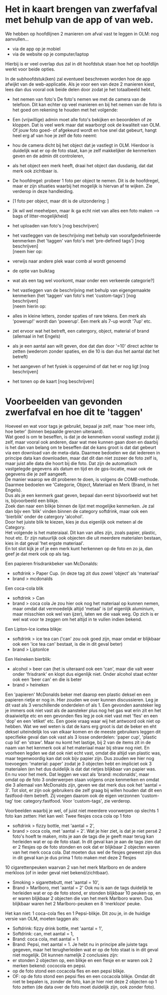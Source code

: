 # Het in kaart brengen van zwerfafval met behulp van de app of van web.

We hebben op hoofdlijnen 2 manieren om afval vast te leggen in OLM: nog aanvullen...
- via de app op je mobiel
- via de website op je computer/laptop

Hierbij is er veel overlap dus zal in dit hoofdstuk staan hoe het op hoofdlijn werkt voor beide opties.

In de subhoofdstuk(ken) zal eventueel beschreven worden hoe de app afwijkt van de web-applicatie.
Als je voor een van deze 2 manieren kiest, lees dan dus vooral ook beide delen door zodat je het totaalbeeld hebt. 

- het nemen van foto's
De foto's nemen we met de camera van de telefoon. Dit kan echter op veel manieren en bij het nemen van de foto is het goed om rekening te houden met het volgende:
- Een (vrijwillige) admin moet alle foto's bekijken en beoordelen of ze kloppen. Dat is veel werk maar dat waarborgt ook de kwaliteit van OLM. Of jouw foto goed- of afgekeurd wordt en hoe snel dat gebeurt, hangt heel erg af van hoe je zelf de foto neemt:
- hou de camera dicht bij het object dat je vastlegt in OLM. Hierdoor is duidelijk wat er op de foto staat, kan je zelf makkelijker de kenmerken geven en de admin dit controleren,
- als het object een merk heeft, draai het object dan dusdanig, dat dat merk ook zichtbaar is.
- De hoofdregel: probeer 1 foto per object te nemen. Dit is de hoofdregel, maar er zijn situaties waarbij het mogelijk is hiervan af te wijken. Zie verderop in deze handleiding.
- [1 foto per object, maar dit is de uitzondering: ]
- [ik wil wel meehelpen, maar ik ga echt niet van alles een foto maken --> bags of litter-mogelijkheid]


- het uploaden van foto's
[nog beschrijven]<br>

- het vastleggen van de beschrijving met behulp van voorafgedefinieerde kenmerken (het 'taggen' van foto's met 'pre-defined tags')
[nog beschrijven]<br>
[neem hier op:
- verwijs naar andere plek waar comb al wordt genoemd
- de optie van bulktag
- wat als een tag wel voorkomt, maar onder een verkeerde categorie?]

- het vastleggen van de beschrijving met behulp van eigengemaakte kenmerken (het 'taggen' van foto's met 'custom-tags')
[nog beschrijven]<br>
[neem hierin op:
- alles in kleine letters, zonder spaties of rare tekens. Een merk als 'powerup!' wordt dan 'powerup'. Een merk als 7-up wordt '7up' etc.
- zet ervoor wat het betreft, een catergory, object, material of brand (allemaal in het Engels)
- als je een aantal aan wilt geven, doe dat dan door '=10' direct achter te zetten (wederom zonder spaties, en die 10 is dan dus het aantal dat het betreft)

- het aangeven of het fysiek is opgeruimd of dat het er nog ligt
[nog beschrijven]<br>

- het tonen op de kaart
[nog beschrijven]<br>


# Voorbeelden van gevonden zwerfafval en hoe dit te 'taggen'

Hoeveel en wat voor tags je gebruikt, bepaal je zelf, maar 'hoe meer info, hoe beter' (binnen bepaalde grenzen uiteraard).<br>
Wat goed is om te beseffen, is dat je de kenmerken vooral vastlegt zodat jij zelf, maar vooral ook anderen, daar wat mee kunnen gaan doen en daarbij is het dan van belang om te beseffen dat de kans groot is dat dat gebeurt via een download van de meta-data. Daarmee bedoelen we dat iedereen in principe data kan downloaden, maar dat dit dan niet zozeer de foto zelf is, maar juist alle data die hoort bij die foto. Dat zijn de automatisch vastgelegde gegevens als datum en tijd en de gps-locatie, maar ook de gegevens die je zelf aangeeft.<br>
De manier waarop we dit proberen te doen, is volgens de COMB-methode. Daarmee bedoelen we 'Categorie, Object, Materiaal en Merk (Brand, in het Engels).<br>
Dus als je een kenmerk gaat geven, bepaal dan eerst bijvoorbeeld wat het is, bijvoorbeeld een blikje.<br>
Zoek dan naar een blikje binnen de lijst met mogelijke kenmerken. Je zal dan bijv een 'blik' vinden binnen de category softdrink, maar ook een 'bierblik' onder de catergory 'alcohol'.<br>
Door het juiste blik te kiezen, kies je dus eigenlijk ook meteen al de Category.<br>
Het volgende is het materaiaal. Dit kan van alles zijn, zoals papier, plastic, hout etc. Er zijn natuurlijk ook objecten die uit meerdere materialen bestaan, kies in dat geval 'het ergste materiaal'.<br>
En tot slot kijk je of je een merk kunt herkennen op de foto en zo ja, dan geef je dat merk ook op als tag.<br>

Een papieren frisdrankbeker van McDonalds:
- softdrink > Paper Cup. (in deze tag zit dus zowel 'object' als 'materiaal'
- brand > mcdonalds

Een coca-cola blik
- softdrink > Can
- brand > coca cola
Je zou hier ook nog het materiaal op kunnen nemen, maar omdat dat vermoedelijk altijd 'metaal' is (of eigenlijk aluminium, maar misschien ook wel van ijzer), laten we die vaak weg. Op zich is er wel wat voor te zeggen om het altijd in te vullen indien bekend.

Een Lipton-Ice icetea blikje:
- softdrink > ice tea can ('can' zou ook goed zijn, maar omdat er blijkbaar ook een 'ice tea can' bestaat, is die in dit geval beter)
- brand > LiptonIce

Een Heineken bierblik:
- alcohol > beer can (het is uiteraard ook een 'can', maar die valt weer onder 'frisdrank' en klopt dus eigenlijk niet. Onder alcohol staat echter ook een 'beer can' en die is beter
- brand > heineken

Een 'papieren' McDonalds beker met daarop een plastic deksel en een papieren rietje er nog in.
Hier zouden we over kunnen discussieren. Leg je dit vast als 3 verschillende onderdelen of als 1. Een gevonden aansteker leg je immers ook niet vast als de aansteker plus nog het gas wat erin zit en het draaiwieltje etc en een gevonden fles leg je ook niet vast met 'fles' en een 'dop' en een 'etiket' etc.
Een goeie vraag waar wij het antwoord ook niet op hebben. Wat we wel weten is dat de kans erg groot is dat de beker en eht deksel uiteindelijk los van elkaar komen en de meeste gebruikers leggen dit specifieke geval dan ook vast als 3 losse onderdelen: 'paper cup', 'plastic cup lid' en 'straw'.
Maar nu komt het lastige, bij 2 van de items zit in de naam van het kenmerk ook al het materiaal maar bij straw nog niet. En voorheen legden we dat ook niet echt vast, omdat die altijd van plastic was, maar tegenwoordig kan dat ook bijv papier zijn.
Dus zouden we hier nog toevoegen: 'material: paper' zodat je 3 objecten hebt en impliciet ook 3 materialen (en het dus duidelijk is dat dat rietjes blijkbaar van papier was.
En nu voor het merk. Dat leggen we vast als 'brand: mcdonalds', maar omdat op de foto 3 onderwerpen staan volgens onze kenmerken en omdat die 3 allemaal van McDonalds zijn, geven we dat merk dus ook het 'aantal = 3'.
Tot slot, er zijn ook gebruikers die zelf graag bij willen houden dat dit een fastfood-item betreft. Zij voegen daarom ook de eigen verzonnen 'custom-tag' toe: category:fastfood.
Voor 'custom-tags', zie verderop.

Voorbeelden waarbij je wel, of juist niet meerdere voorwerpen op slechts 1 foto kan zetten:
Het kan wel:
Twee flesjes coca cola op 1 foto 
- softdrink > fizzy bottle, met 'aantal = 2',
- brand > coca cola, met 'aantal = 2'.
Wat je hier ziet, is dat je niet persé 2 foto's hoeft te maken, mits je aan de tags die je geeft maar terug kan herleiden wat er op de foto staat.
In dit geval kan je aan de tags zien dat er 2 flesjes op de foto stonden en ook dat er blijkbaar 2 objecten waren van het merk coca cola. Dat moeten dus wel de flesjes geweest zijn dus in dit geval kan je dus prima 1 foto maken met deze 2 flesjes

10 cigarettenpeuken waarvan 2 van het merk Marlboro en de andere merkloos (of in ieder geval niet bekend/zichtbaar).
- Smoking > sigarettebutt, met 'aantal = 10',
- Brand > Marlboro, met 'aantal = 2'
Ook nu is aan de tags duidelijk te herleiden wat er op de foto stond, er stonden blijkbaar 10 peuken op, en er waren blijkbaar 2 objecten die van het merk Marlboro waren. Dus blijkbaar waren het 2 Marlboro-peuken en 8 'merkloze' peuke.

Het kan niet:
1 coca-cola fles en 1 Pepsi-blikje.
Dit zou je, in de huidige versie van OLM, moeten taggen als:
- Softdrink: fizzy drink bottle, met 'aantal = 1',
- Softdrink: can, met aantal = 1,
- Brand: coca cola, met aantal = 1
- Brand: Pepsi, met aantal = 1.
Je hebt nu in principe alle juiste tags gegeven, maar het terugherleiden wat er op de foto staat is in dit geval niet mogelijk. Dit kunnen namelijk 2 conclusies zijn:
- er stonden 2 objecten op, een blikje en een flesje en er waren ook 2 merken bekend: cococola en pepsi.
- op de foto stond een cocacola fles en een pepsi blikje.
- OF: op de foto stond een pepsi fles en een cocacola blikje.
Omdat dit niet te bepalen is, zonder de foto, kan je hier niet deze 2 objecten op 1 foto zetten (de data over de foto moet duidelijk zijn, ook zonder foto).
